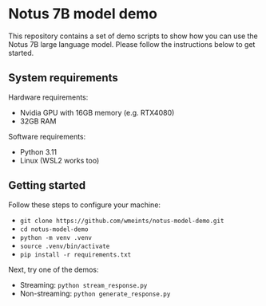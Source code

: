 # Notus 7B model demo

This repository contains a set of demo scripts to show how you can use the Notus 7B large language model.
Please follow the instructions below to get started.

## System requirements

Hardware requirements:

- Nvidia GPU with 16GB memory (e.g. RTX4080)
- 32GB RAM

Software requirements:

- Python 3.11
- Linux (WSL2 works too)

## Getting started

Follow these steps to configure your machine:

- `git clone https://github.com/wmeints/notus-model-demo.git`
- `cd notus-model-demo`
- `python -m venv .venv`
- `source .venv/bin/activate`
- `pip install -r requirements.txt`

Next, try one of the demos:

- Streaming: `python stream_response.py`
- Non-streaming: `python generate_response.py`
